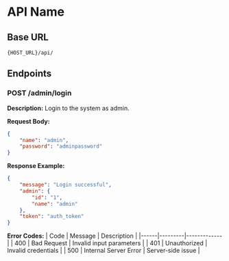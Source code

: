 # API Name

## Base URL
`{HOST_URL}/api/`

## Endpoints

### POST /admin/login

**Description:** Login to the system as admin.

**Request Body:**
```json
{
    "name": "admin",
    "password": "adminpassword"
}
```

**Response Example:**
```json
{
    "message": "Login successful",
    "admin": {
        "id": "1",
        "name": "admin"
    },
    "token": "auth_token"
}
```

**Error Codes:**
| Code | Message | Description |
|------|---------|-------------|
| 400 | Bad Request | Invalid input parameters |
| 401 | Unauthorized | Invalid credentials |
| 500 | Internal Server Error | Server-side issue |